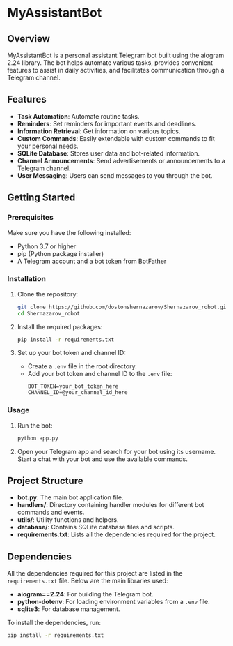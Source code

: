 # MyAssistantBot

## Overview
MyAssistantBot is a personal assistant Telegram bot built using the aiogram 2.24 library. The bot helps automate various tasks, provides convenient features to assist in daily activities, and facilitates communication through a Telegram channel.

## Features
- **Task Automation**: Automate routine tasks.
- **Reminders**: Set reminders for important events and deadlines.
- **Information Retrieval**: Get information on various topics.
- **Custom Commands**: Easily extendable with custom commands to fit your personal needs.
- **SQLite Database**: Stores user data and bot-related information.
- **Channel Announcements**: Send advertisements or announcements to a Telegram channel.
- **User Messaging**: Users can send messages to you through the bot.

## Getting Started

### Prerequisites
Make sure you have the following installed:
- Python 3.7 or higher
- pip (Python package installer)
- A Telegram account and a bot token from BotFather

### Installation
1. Clone the repository:
    ```bash
    git clone https://github.com/dostonshernazarov/Shernazarov_robot.git
    cd Shernazarov_robot
    ```

2. Install the required packages:
    ```bash
    pip install -r requirements.txt
    ```

3. Set up your bot token and channel ID:
    - Create a `.env` file in the root directory.
    - Add your bot token and channel ID to the `.env` file:
      ```env
      BOT_TOKEN=your_bot_token_here
      CHANNEL_ID=@your_channel_id_here
      ```

### Usage
1. Run the bot:
    ```bash
    python app.py
    ```

2. Open your Telegram app and search for your bot using its username. Start a chat with your bot and use the available commands.

## Project Structure
- **bot.py**: The main bot application file.
- **handlers/**: Directory containing handler modules for different bot commands and events.
- **utils/**: Utility functions and helpers.
- **database/**: Contains SQLite database files and scripts.
- **requirements.txt**: Lists all the dependencies required for the project.

## Dependencies
All the dependencies required for this project are listed in the `requirements.txt` file. Below are the main libraries used:
- **aiogram==2.24**: For building the Telegram bot.
- **python-dotenv**: For loading environment variables from a `.env` file.
- **sqlite3**: For database management.

To install the dependencies, run:
```bash
pip install -r requirements.txt
